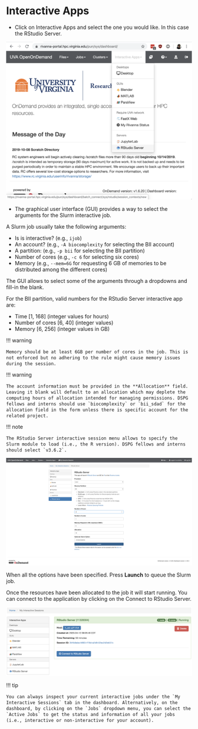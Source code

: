 # Interactive Apps

- Click on Interactive Apps and select the one you would like. In this case the RStudio Server.

![Select an Interactive App](https://raw.githubusercontent.com/uva-bi-sdad/DSPG-Manual/master/docs/assets/img/RStudioServer.png)

- The graphical user interface (GUI) provides a way to select the arguments for the Slurm interactive job.

A Slurm job usually take the following arguments:

  - Is is interactive? (e.g., `ijob`)
  - An account? (e.g., `-A biocomplexity` for selecting the BII account)
  - A partition: (e.g., `-p bii` for selecting the BII partition)
  - Number of cores (e.g., `-c 6` for selecting six cores)
  - Memory (e.g., `--mem=6G` for requesting 6 GB of memories to be distributed among the different cores)

The GUI allows to select some of the arguments through a dropdowns and fill-in the blank.

For the BII partition, valid numbers for the RStudio Server interactive app are:

- Time \[1, 168\] (integer values for hours)
- Number of cores \[6, 40\] (integer values)
- Memory \[6, 256\] (integer values in GB)

!!! warning

    Memory should be at least 6GB per number of cores in the job. This is not enforced but no adhering to the rule might cause memory issues during the session.

!!! warning

    The account information must be provided in the **Allocation** field. Leaving it blank will default to an allocation which may deplete the computing hours of allocation intended for managing permissions. DSPG fellows and interns should use `biocomplexity` or `bii_sdad` for the allocation field in the form unless there is specific account for the related project.

!!! note

    The RStudio Server interactive session menu allows to specify the Slurm module to load (i.e., the R version). DSPG fellows and interns should select `v3.6.2`.

![Interactive RStudio Server](https://raw.githubusercontent.com/uva-bi-sdad/DSPG-Manual/master/docs/assets/img/IJob.png)

When all the options have been specified. Press **Launch** to queue the Slurm job.

Once the resources have been allocated to the job it will start running. You can connect to the application by clicking on the Connect to RStudio Server.

![Interactive RStudio Server](https://raw.githubusercontent.com/uva-bi-sdad/DSPG-Manual/master/docs/assets/img/ConnectToApp.png)

!!! tip

    You can always inspect your current interactive jobs under the `My Interactive Sessions` tab in the dashboard. Alternatively, on the dashboard, by clicking on the `Jobs` dropdown menu, you can select the `Active Jobs` to get the status and information of all your jobs (i.e., interactive or non-interactive for your account).
